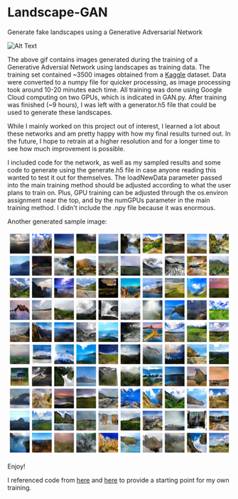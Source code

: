 # Landscape-GAN
Generate fake landscapes using a Generative Adversarial Network

![Alt Text](https://media.giphy.com/media/f6P4SEJUPdRuKtHE9p/giphy.gif)

The above gif contains images generated during the training of a Generative Adversial Network using landscapes as training data. The training set contained ~3500 images obtained from a [Kaggle](https://www.kaggle.com/arnaud58/landscape-pictures) dataset. Data were converted to a numpy file for quicker processing, as image processing took around 10-20 minutes each time. All training was done using Google Cloud computing on two GPUs, which is indicated in GAN.py. After training was finished (~9 hours), I was left with a generator.h5 file that could be used to generate these landscapes.

While I mainly worked on this project out of interest, I learned a lot about these networks and am pretty happy with how my final results turned out. In the future, I hope to retrain at a higher resolution and for a longer time to see how much improvement is possible.

I included code for the network, as well as my sampled results and some code to generate using the generate.h5 file in case anyone reading this wanted to test it out for themselves. The loadNewData parameter passed into the main training method should be adjusted according to what the user plans to train on. Plus, GPU training can be adjusted through the os.environ assignment near the top, and by the numGPUs parameter in the main training method. I didn't include the .npy file because it was enormous.

Another generated sample image:

![](sample.png)

Enjoy!

I referenced code from [here](https://github.com/jeffheaton/t81_558_deep_learning/blob/master/t81_558_class_07_2_Keras_gan.ipynb) and [here](https://skymind.ai/wiki/generative-adversarial-network-gan) to provide a starting point for my own training.
